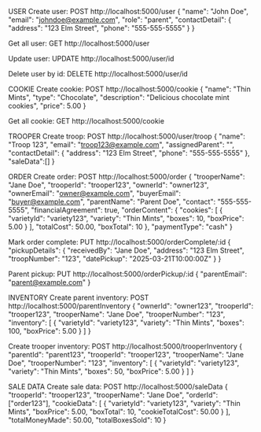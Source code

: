 USER
Create user: POST http://localhost:5000/user
{
  "name": "John Doe",
  "email": "johndoe@example.com",
  "role": "parent",
  "contactDetail": {
    "address": "123 Elm Street",
    "phone": "555-555-5555"
  }
}

Get all user: GET http://localhost:5000/user

Update user: UPDATE http://localhost:5000/user/id

Delete user by id: DELETE http://localhost:5000/user/id






COOKIE
Create cookie: POST http://localhost:5000/cookie
{
  "name": "Thin Mints",
  "type": "Chocolate",
  "description": "Delicious chocolate mint cookies",
  "price": 5.00
}

Get all cookie: GET http://localhost:5000/cookie





TROOPER
Create troop: POST http://localhost:5000/user/troop
{
  "name": "Troop 123",
  "email": "troop123@example.com",
  "assignedParent": "",
  "contactDetail": {
    "address": "123 Elm Street",
    "phone": "555-555-5555"
  },
  "saleData":[]
}







ORDER
Create order: POST http://localhost:5000/order
{
  "trooperName": "Jane Doe",
  "trooperId": "trooper123",
  "ownerId": "owner123",
  "ownerEmail": "owner@example.com",
  "buyerEmail": "buyer@example.com",
  "parentName": "Parent Doe",
  "contact": "555-555-5555",
  "financialAgreement": true,
  "orderContent": {
    "cookies": [
      {
        "varietyId": "variety123",
        "variety": "Thin Mints",
        "boxes": 10,
        "boxPrice": 5.00
      }
    ],
    "totalCost": 50.00,
    "boxTotal": 10
  },
  "paymentType": "cash"
}

Mark order complete: PUT http://localhost:5000/orderComplete/:id
{
  "pickupDetails": {
    "receivedBy": "Jane Doe",
    "address": "123 Elm Street",
    "troopNumber": "123",
    "datePickup": "2025-03-21T10:00:00Z"
  }
}

Parent pickup: PUT http://localhost:5000/orderPickup/:id
{
  "parentEmail": "parent@example.com"
}





INVENTORY
Create parent inventory: POST http://localhost:5000/parentInventory
{
  "ownerId": "owner123",
  "trooperId": "trooper123",
  "trooperName": "Jane Doe",
  "trooperNumber": "123",
  "inventory": [
    {
      "varietyId": "variety123",
      "variety": "Thin Mints",
      "boxes": 100,
      "boxPrice": 5.00
    }
  ]
}

Create trooper inventory: POST http://localhost:5000/trooperInventory
{
  "parentId": "parent123",
  "trooperId": "trooper123",
  "trooperName": "Jane Doe",
  "trooperNumber": "123",
  "inventory": [
    {
      "varietyId": "variety123",
      "variety": "Thin Mints",
      "boxes": 50,
      "boxPrice": 5.00
    }
  ]
}




SALE DATA
Create sale data: POST http://localhost:5000/saleData
{
  "trooperId": "trooper123",
  "trooperName": "Jane Doe",
  "orderId": ["order123"],
  "cookieData": [
    {
      "varietyId": "variety123",
      "variety": "Thin Mints",
      "boxPrice": 5.00,
      "boxTotal": 10,
      "cookieTotalCost": 50.00
    }
  ],
  "totalMoneyMade": 50.00,
  "totalBoxesSold": 10
}